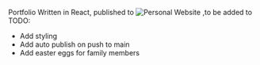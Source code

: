 Portfolio Written in React, published to ![Personal Website](milosilva.dev) ,to be added to
TODO:
  - Add styling
  - Add auto publish on push to main
  - Add easter eggs for family members
